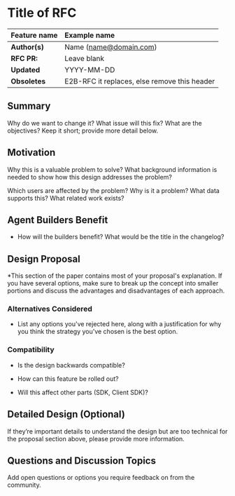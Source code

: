 # Title of RFC

| Feature name  | Example name                                 |
| :------------ | :------------------------------------------- |
| **Author(s)** | Name (name@domain.com)                       |
| **RFC PR:**   | Leave blank                                  |
| **Updated**   | YYYY-MM-DD                                   |
| **Obsoletes** | E2B-RFC it replaces, else remove this header |

## Summary

Why do we want to change it? What issue will this fix? What are the objectives? Keep it short; provide more detail below.

## Motivation

Why this is a valuable problem to solve? What background information is needed
to show how this design addresses the problem?

Which users are affected by the problem? Why is it a problem? What data supports
this? What related work exists?

## Agent Builders Benefit

- How will the builders benefit? What would be the title in the changelog?

## Design Proposal

\*This section of the paper contains most of your proposal's explanation. If you have several options, make sure to break up the concept into smaller portions and discuss the advantages and disadvantages of each approach.

### Alternatives Considered

- List any options you've rejected here, along with a justification for why you think the strategy you've chosen is the best option.

### Compatibility

- Is the design backwards compatible?

* How can this feature be rolled out?

- Will this affect other parts (SDK, Client SDK)?

## Detailed Design (Optional)

If they’re important details to understand the design but are too technical for the proposal section above, please provide more information.

## Questions and Discussion Topics

Add open questions or options you require feedback on from the community.
